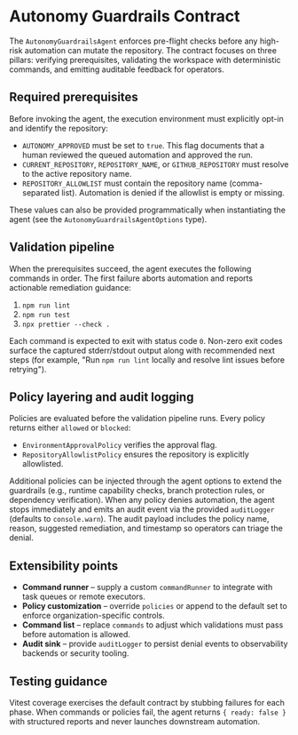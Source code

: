 # Autonomy Guardrails Contract

The `AutonomyGuardrailsAgent` enforces pre-flight checks before any high-risk automation can mutate the repository. The contract focuses on three pillars: verifying prerequisites, validating the workspace with deterministic commands, and emitting auditable feedback for operators.

## Required prerequisites

Before invoking the agent, the execution environment must explicitly opt-in and identify the repository:

- `AUTONOMY_APPROVED` must be set to `true`. This flag documents that a human reviewed the queued automation and approved the run.
- `CURRENT_REPOSITORY`, `REPOSITORY_NAME`, or `GITHUB_REPOSITORY` must resolve to the active repository name.
- `REPOSITORY_ALLOWLIST` must contain the repository name (comma-separated list). Automation is denied if the allowlist is empty or missing.

These values can also be provided programmatically when instantiating the agent (see the `AutonomyGuardrailsAgentOptions` type).

## Validation pipeline

When the prerequisites succeed, the agent executes the following commands in order. The first failure aborts automation and reports actionable remediation guidance:

1. `npm run lint`
2. `npm run test`
3. `npx prettier --check .`

Each command is expected to exit with status code `0`. Non-zero exit codes surface the captured stderr/stdout output along with recommended next steps (for example, "Run `npm run lint` locally and resolve lint issues before retrying").

## Policy layering and audit logging

Policies are evaluated before the validation pipeline runs. Every policy returns either `allowed` or `blocked`:

- `EnvironmentApprovalPolicy` verifies the approval flag.
- `RepositoryAllowlistPolicy` ensures the repository is explicitly allowlisted.

Additional policies can be injected through the agent options to extend the guardrails (e.g., runtime capability checks, branch protection rules, or dependency verification). When any policy denies automation, the agent stops immediately and emits an audit event via the provided `auditLogger` (defaults to `console.warn`). The audit payload includes the policy name, reason, suggested remediation, and timestamp so operators can triage the denial.

## Extensibility points

- **Command runner** – supply a custom `commandRunner` to integrate with task queues or remote executors.
- **Policy customization** – override `policies` or append to the default set to enforce organization-specific controls.
- **Command list** – replace `commands` to adjust which validations must pass before automation is allowed.
- **Audit sink** – provide `auditLogger` to persist denial events to observability backends or security tooling.

## Testing guidance

Vitest coverage exercises the default contract by stubbing failures for each phase. When commands or policies fail, the agent returns `{ ready: false }` with structured reports and never launches downstream automation.
